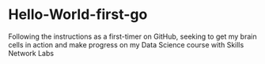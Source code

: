 # Hello-World-first-go
Following the instructions as a first-timer on GitHub, seeking to get my brain cells in action and make progress on my Data Science course with Skills Network Labs
